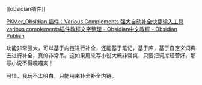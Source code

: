 
[[obsidian插件]]

[PKMer_Obsidian 插件：Various Complements 强大自动补全快捷输入工具](https://pkmer.cn/Pkmer-Docs/10-obsidian/obsidian%E7%A4%BE%E5%8C%BA%E6%8F%92%E4%BB%B6/various-complements/)
[various complements插件教程文字整理 - Obsidian中文教程 - Obsidian Publish](https://publish.obsidian.md/chinesehelp/01+2021%E6%96%B0%E6%95%99%E7%A8%8B/various+complements%E6%8F%92%E4%BB%B6%E6%95%99%E7%A8%8B%E6%96%87%E5%AD%97%E6%95%B4%E7%90%86)

功能非常强大，可以基于内链进行补全，还能基于笔记，基于库，基于自定义词典去进行补全，真的非常吊。这如果用来写小说大概非常爽，只要把词库经营好，那写小说不得嘎嘎爽！

可惜，我玩不太明白，只能用来补全补全内链。

